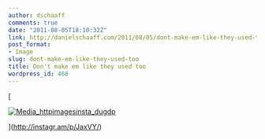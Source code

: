 ```yaml
---
author: dschaaff
comments: true
date: "2011-08-05T18:10:32Z"
link: http://danielschaaff.com/2011/08/05/dont-make-em-like-they-used-too/
post_format:
- Image
slug: dont-make-em-like-they-used-too
title: Don't make em like they used too
wordpress_id: 468
---
```


[

[![Media_httpimagesinsta_dugdp](http://posterous.com/getfile/files.posterous.com/danielschaaff/wafmAeezmwsqtwCGjvzCHvgkjFhgGIlbpgkhkbzGofgzthEpnyzGitpwcyhf/media_httpimagesinsta_duGdp.jpg.scaled500.jpg)](http://posterous.com/getfile/files.posterous.com/danielschaaff/wafmAeezmwsqtwCGjvzCHvgkjFhgGIlbpgkhkbzGofgzthEpnyzGitpwcyhf/media_httpimagesinsta_duGdp.jpg.scaled1000.jpg)

](http://instagr.am/p/JaxVY/)
